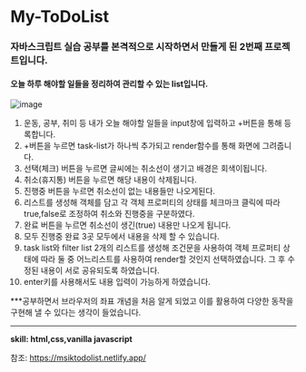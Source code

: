 # My-ToDoList
### 자바스크립트 실습 공부를 본격적으로 시작하면서 만들게 된 2번째 프로젝트입니다. 
#### 오늘 하루 해야할 일들을 정리하여 관리할 수 있는 list입니다.

![image](https://user-images.githubusercontent.com/98815511/159712238-73cf75b9-d436-43c4-a0a8-ec08e261a19f.png)


1. 운동, 공부, 취미 등 내가 오늘 해야할 일들을 input창에 입력하고 +버튼을 통해 등록합니다. 
2. +버튼을 누르면 task-list가 하나씩 추가되고 render함수를 통해 화면에 그려줍니다.
3. 선택(체크) 버튼을 누르면 글씨에는 취소선이 생기고 배경은 회색이됩니다.
4. 취소(휴지통) 버튼을 누르면 해당 내용이 삭제됩니다.
5. 진행중 버튼을 누르면 취소선이 없는 내용들만 나오게된다.
6. 리스트를 생성해 객체를 담고 각 객체 프로퍼티의 상태를 체크마크 클릭에 따라 true,false로 조정하여 취소와 진행중을 구분하였다.
7. 완료 버튼을 누르면 취소선이 생긴(true) 내용만 나오게 됩니다.
8. 모두 진행중 완료 3곳 모두에서 내용을 삭제 할 수 있습니다.
9. task list와 filter list 2개의 리스트를 생성해 조건문을 사용하여 객체 프로퍼티 상태에 따라 
둘 중 어느리스트를 사용하여 render할 것인지 선택하였습니다. 그 후 수정된 내용이 서로 공유되도록
하였습니다.
10. enter키를 사용해서도 내용 입력이 가능하게 하였습니다.


***공부하면서 브라우저의 좌표 개념을 처음 알게 되었고 이를 활용하여 다양한 동작을 구현해 낼 수 있다는 생각이 들었습니다.
___

**skill: html,css,vanilla javascript**

참조: https://msiktodolist.netlify.app/
